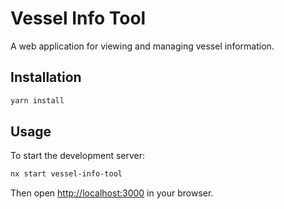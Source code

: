 # Vessel Info Tool

A web application for viewing and managing vessel information.

## Installation

```bash
yarn install
```

## Usage

To start the development server:

```bash
nx start vessel-info-tool
```

Then open [http://localhost:3000](http://localhost:3000) in your browser.
